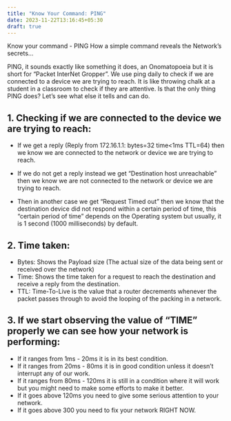 ```yaml
---
title: "Know Your Command: PING"
date: 2023-11-22T13:16:45+05:30
draft: true
---
```


Know your command - PING
How a simple command reveals the Network’s secrets…

PING, it sounds exactly like something it does, an Onomatopoeia but it is short for “Packet InterNet Gropper”. We use ping daily to check if we are connected to a device we are trying to reach. It is like throwing chalk at a student in a classroom to check if they are attentive. 
Is that the only thing PING does?
Let’s see what else it tells and can do.

## 1. Checking if we are connected to the device we are trying to reach:

- If we get a reply (Reply from 172.16.1.1: bytes=32 time<1ms TTL=64) then we know we are connected to the network or device we are trying to reach.

- If we do not get a reply instead we get “Destination host unreachable” then we know we are not connected to the network or device we are trying to reach.

- Then in another case we get “Request Timed out” then we know that the destination device did not respond within a certain period of time, this “certain period of time” depends on the Operating system but usually, it is 1 second (1000 milliseconds) by default.
 ## 2. Time taken:
- Bytes: Shows the Payload size (The actual size of the data being sent or received over the network)
- Time: Shows the time taken for a request to reach the destination and receive a reply from the destination.
- TTL: Time-To-Live is the value that a router decrements whenever the packet passes through to avoid the looping of the packing in a network.

## 3. If we start observing the value of “TIME” properly we can see how your network is performing:
- If it ranges from 1ms - 20ms it is in its best condition.
- If it ranges from 20ms - 80ms it is in good condition unless it doesn’t interrupt any of our work.
- If it ranges from 80ms - 120ms it is still in a condition where it will work but you might need to make some efforts to make it better.
- If it goes above 120ms you need to give some serious attention to your network.
- If it goes above 300 you need to fix your network RIGHT NOW.